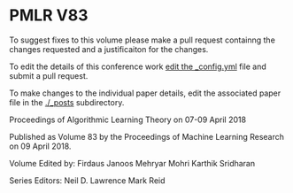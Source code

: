# PMLR V83

To suggest fixes to this volume please make a pull request containng the changes requested and a justificaiton for the changes.

To edit the details of this conference work [edit the _config.yml](./_config.yml) file and submit a pull request.

To make changes to the individual paper details, edit the associated paper file in the [./_posts](./_posts) subdirectory.

Proceedings of Algorithmic Learning Theory on 07-09 April 2018

Published as Volume 83 by the Proceedings of Machine Learning Research on 09 April 2018.

Volume Edited by:
  Firdaus Janoos
  Mehryar Mohri
  Karthik Sridharan

Series Editors:
  Neil D. Lawrence
  Mark Reid
